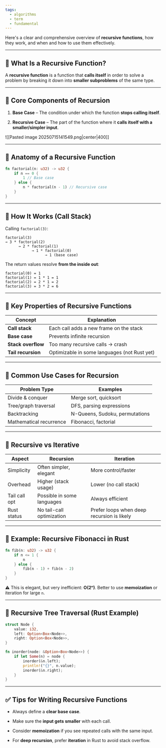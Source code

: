 ```yaml
---
tags:
  - algorithms
  - term
  - fundamental
---
```


Here's a clear and comprehensive overview of **recursive functions**, how they work, and when and how to use them effectively.

---

## 🔹 What Is a Recursive Function?

A **recursive function** is a function that **calls itself** in order to solve a problem by breaking it down into **smaller subproblems** of the same type.

---

## 🔹 Core Components of Recursion

1. **Base Case** – The condition under which the function **stops calling itself**.
    
2. **Recursive Case** – The part of the function where it **calls itself with a smaller/simpler input**.
    
![[Pasted image 20250715141549.png|center|400]]

---

## 🔹 Anatomy of a Recursive Function

```rust
fn factorial(n: u32) -> u32 {
    if n == 0 {
        1 // Base case
    } else {
        n * factorial(n - 1) // Recursive case
    }
}
```

---

## 🔹 How It Works (Call Stack)

Calling `factorial(3)`:

```
factorial(3)
→ 3 * factorial(2)
      → 2 * factorial(1)
            → 1 * factorial(0)
                  → 1 (base case)
```

The return values resolve **from the inside out**:

```
factorial(0) = 1
factorial(1) = 1 * 1 = 1
factorial(2) = 2 * 1 = 2
factorial(3) = 3 * 2 = 6
```

---

## 🔹 Key Properties of Recursive Functions

|Concept|Explanation|
|---|---|
|**Call stack**|Each call adds a new frame on the stack|
|**Base case**|Prevents infinite recursion|
|**Stack overflow**|Too many recursive calls → crash|
|**Tail recursion**|Optimizable in some languages (not Rust yet)|

---

## 🔹 Common Use Cases for Recursion

|Problem Type|Examples|
|---|---|
|Divide & conquer|Merge sort, quicksort|
|Tree/graph traversal|DFS, parsing expressions|
|Backtracking|N-Queens, Sudoku, permutations|
|Mathematical recurrence|Fibonacci, factorial|

---

## 🔹 Recursive vs Iterative

|Aspect|Recursion|Iteration|
|---|---|---|
|Simplicity|Often simpler, elegant|More control/faster|
|Overhead|Higher (stack usage)|Lower (no call stack)|
|Tail call opt|Possible in some languages|Always efficient|
|Rust status|No tail-call optimization|Prefer loops when deep recursion is likely|

---

## 🔹 Example: Recursive Fibonacci in Rust

```rust
fn fib(n: u32) -> u32 {
    if n <= 1 {
        n
    } else {
        fib(n - 1) + fib(n - 2)
    }
}
```

⚠️ This is elegant, but very inefficient: **O(2ⁿ)**. Better to use **memoization** or iteration for large `n`.

---

## 🔹 Recursive Tree Traversal (Rust Example)

```rust
struct Node {
    value: i32,
    left: Option<Box<Node>>,
    right: Option<Box<Node>>,
}

fn inorder(node: &Option<Box<Node>>) {
    if let Some(n) = node {
        inorder(&n.left);
        println!("{}", n.value);
        inorder(&n.right);
    }
}
```

---

## ✅ Tips for Writing Recursive Functions

- Always define a **clear base case**.
    
- Make sure the **input gets smaller** with each call.
    
- Consider **memoization** if you see repeated calls with the same input.
    
- For **deep recursion**, prefer **iteration** in Rust to avoid stack overflow.
    
